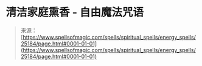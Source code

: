 <!--yml

category: 未分类

date: 2024-06-12 19:11:52

-->

# 清洁家庭熏香 - 自由魔法咒语

> 来源：[https://www.spellsofmagic.com/spells/spiritual_spells/energy_spells/25184/page.html#0001-01-01](https://www.spellsofmagic.com/spells/spiritual_spells/energy_spells/25184/page.html#0001-01-01)
